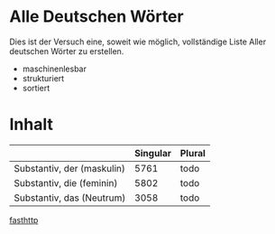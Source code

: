 # Alle Deutschen Wörter

Dies ist der Versuch eine, soweit wie möglich, vollständige Liste Aller deutschen Wörter zu erstellen.

- maschinenlesbar
- strukturiert
- sortiert 

# Inhalt

<table>
  <thead>
    <tr>
      <th></th>
      <th>Singular</th>
      <th>Plural</th>
    </tr>
  </thead>
  <tbody>
    <tr>
      <td>Substantiv, der (maskulin)</td>
      <td>5761</td>
      <td>todo</td>
    </tr>
    <tr>
      <td>Substantiv, die (feminin)</td>
      <td>5802</td>
      <td>todo</td>
    </tr>
    <tr>
      <td>Substantiv, das (Neutrum)</td>
      <td>3058</td>
      <td>todo</td>
    </tr>
  </tbody>
</table>

 [fasthttp](https://github.com/valyala/fasthttp)